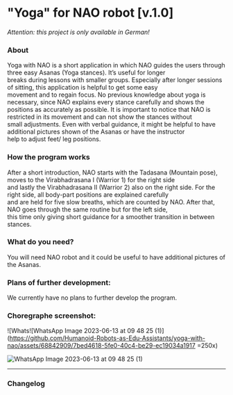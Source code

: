 # "Yoga" for NAO robot [v.1.0]
*Attention: this project is only available in German!*


### About

Yoga with NAO is a short application in which NAO guides the users through three easy Asanas (Yoga stances). It’s useful for longer<br>
breaks during lessons with smaller groups. Especially after longer sessions of sitting, this application is helpful to get some easy <br>
movement and to regain focus. No previous knowledge about yoga is necessary, since NAO explains every stance carefully and shows the <br>
positions as accurately as possible. It is important to notice that NAO is restricted in its movement and can not show the stances without<br>
small adjustments. Even with verbal guidance,  it might be helpful to have additional pictures shown of the Asanas or have the instructor<br>
help to adjust feet/ leg positions.

### How the program works

After a short introduction, NAO starts with the Tadasana (Mountain pose), moves to the Virabhadrasana I (Warrior 1) for the right side <br>
and lastly the Virabhadrasana II (Warrior 2) also on the right side. For the right side, all body-part positions are explained carefully <br>
and are held for five slow breaths, which are counted by NAO. After that, NAO goes through the same routine but for the left side, <br>
this time only giving short guidance for a smoother transition in between stances.

### What do you need?<br>

You will need NAO robot and it could be useful to have additional pictures of the Asanas.

### Plans of further development:

We currently have no plans to further develop the program.

### Choregraphe screenshot:

![Whats![WhatsApp Image 2023-06-13 at 09 48 25 (1)](https://github.com/Humanoid-Robots-as-Edu-Assistants/yoga-with-nao/assets/68842909/7bed4618-5fe0-40c4-be29-ec19034a1917 =250x)



![WhatsApp Image 2023-06-13 at 09 48 25 (1)](https://github.com/Humanoid-Robots-as-Edu-Assistants/yoga-with-nao/assets/68842909/8c4bbf7d-08f4-4a88-a93e-327c4ca003b2)


---

### Changelog

